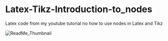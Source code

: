 # Latex-Tikz-Introduction-to_nodes
Latex code from my youtube tutorial no how to use nodes in Latex and Tikz


![ReadMe_Thumbnail](https://github.com/DevPS-513/Latex-Tikz-Introduction-to_nodes/assets/15268152/cd62aef8-6e5f-4b78-9ffb-4c25d2a80876)
